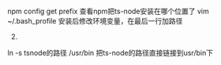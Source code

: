 # 
npm config get prefix 查看npm把ts-node安装在哪个位置了
 vim ~/.bash_profile    安装后修改环境变量，在最后一行加路径


2.
ln -s tsnode的路径 /usr/bin 把ts-node的路径直接链接到usr/bin下
